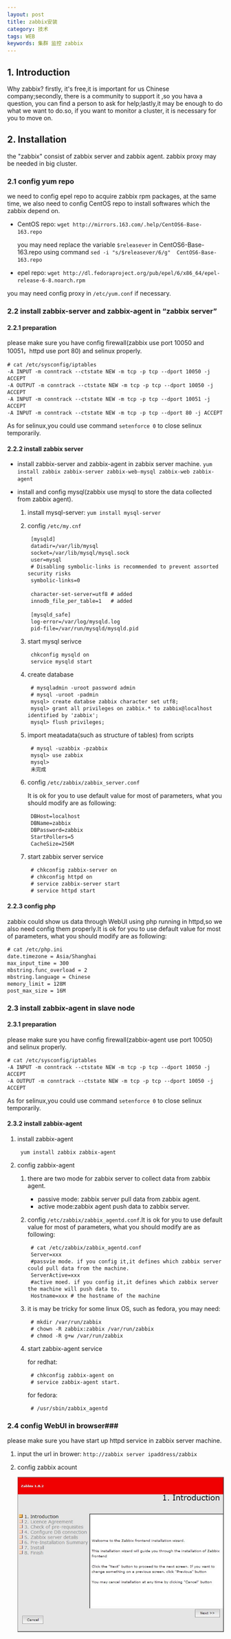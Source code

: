 ```yaml
---
layout: post
title: zabbix安装
category: 技术
tags: WEB
keywords: 集群 监控 zabbix
---
```


## 1. Introduction ##

Why zabbix? firstly, it's free,it is important for us Chinese company;secondly, there is a community to support it ,so you hava a question, you can find a person to ask for help;lastly,it may be enough to do what we want to do.so, if you want to monitor a cluster, it is necessary for you to move on.

## 2. Installation ##

the "zabbix" consist of zabbix server and zabbix agent. zabbix proxy may be needed in big cluster.

### 2.1 config yum repo ###

we need to config epel repo to acquire zabbix rpm packages, at the same time, we also need to config CentOS repo to install softwares which the zabbix depend on.  

- CentOS repo: `wget http://mirrors.163.com/.help/CentOS6-Base-163.repo`
	
	you may need replace the variable `$releasever` in CentOS6-Base-163.repo using command `sed -i "s/$releasever/6/g"  CentOS6-Base-163.repo`

- epel repo: `wget http://dl.fedoraproject.org/pub/epel/6/x86_64/epel-release-6-8.noarch.rpm`

you may need config proxy in `/etc/yum.conf` if necessary.

### 2.2 install zabbix-server and zabbix-agent in “zabbix server” ###

#### 2.2.1 preparation ####

please make sure you have config firewall(zabbix use port 10050 and 10051，httpd use port 80) and selinux properly.

	# cat /etc/sysconfig/iptables
	-A INPUT -m conntrack --ctstate NEW -m tcp -p tcp --dport 10050 -j ACCEPT
	-A OUTPUT -m conntrack --ctstate NEW -m tcp -p tcp --dport 10050 -j ACCEPT
	-A INPUT -m conntrack --ctstate NEW -m tcp -p tcp --dport 10051 -j ACCEPT
	-A INPUT -m conntrack --ctstate NEW -m tcp -p tcp --dport 80 -j ACCEPT
 
As for selinux,you could use command `setenforce 0` to close selinux temporarily.

#### 2.2.2 install zabbix server ####

- install zabbix-server and zabbix-agent in zabbix server machine.
	`yum install zabbix zabbix-server zabbix-web-mysql zabbix-web zabbix-agent`

- install and config mysql(zabbix use mysql to store the data collected from zabbix agent).
	1. install mysql-server: `yum install mysql-server`
	2. config `/etc/my.cnf`
		
			[mysqld]
			datadir=/var/lib/mysql
			socket=/var/lib/mysql/mysql.sock
			user=mysql
			# Disabling symbolic-links is recommended to prevent assorted security risks
			symbolic-links=0
			
			character-set-server=utf8 # added
			innodb_file_per_table=1   # added
			
			[mysqld_safe]
			log-error=/var/log/mysqld.log
			pid-file=/var/run/mysqld/mysqld.pid

	3. start mysql serivce
	
			chkconfig mysqld on
			service mysqld start
	4. create database
			
			# mysqladmin -uroot password admin
			# mysql -uroot -padmin
			mysql> create databse zabbix character set utf8;
			mysql> grant all privileges on zabbix.* to zabbix@localhost identified by 'zabbix';
    		mysql> flush privileges; 
	5. import meatadata(such as structure of tables) from scripts
	
			# mysql -uzabbix -pzabbix
			mysql> use zabbix
			mysql> 
			未完成
	6. config `/etc/zabbix/zabbix_server.conf`

		It is ok for you to use default value for most of parameters, what you should modify are as following:
			
			DBHost=localhost
			DBName=zabbix
			DBPassword=zabbix
			StartPollers=5
			CacheSize=256M

	7. start zabbix server service
		
			# chkconfig zabbix-server on
			# chkconfig httpd on
			# service zabbix-server start
			# service httpd start


#### 2.2.3 config php ####

zabbix could show us data through WebUI using php running in httpd,so we also need config them properly.It is ok for you to use default value for most of parameters, what you should modify are as following:
	
	# cat /etc/php.ini
	date.timezone = Asia/Shanghai
	max_input_time = 300
	mbstring.func_overload = 2
	mbstring.language = Chinese
	memory_limit = 128M
	post_max_size = 16M

	  

### 2.3 install zabbix-agent in slave node ###

#### 2.3.1 preparation ####

please make sure you have config firewall(zabbix-agent use port 10050) and selinux properly.

	# cat /etc/sysconfig/iptables
	-A INPUT -m conntrack --ctstate NEW -m tcp -p tcp --dport 10050 -j ACCEPT
	-A OUTPUT -m conntrack --ctstate NEW -m tcp -p tcp --dport 10050 -j ACCEPT
 
As for selinux,you could use command `setenforce 0` to close selinux temporarily.

#### 2.3.2 install zabbix-agent ####

1. install zabbix-agent

		yum install zabbix zabbix-agent
2. config zabbix-agent
	
	1. there are two mode for zabbix server to collect data from zabbix agent.
		
		- passive mode: zabbix server pull data from zabbix agent.
		- active mode:zabbix agent push data to zabbix server.

	2. config `/etc/zabbix/zabbix_agentd.conf`.It is ok for you to use default value for most of parameters, what you should modify are as following:

			# cat /etc/zabbix/zabbix_agentd.conf
			Server=xxx 
			#passvie mode. if you config it,it defines which zabbix server could pull data from the machine.
			ServerActive=xxx 
			#active moed. if you config it,it defines which zabbix server the machine will push data to. 
			Hostname=xxx # the hostname of the machine
  	
	3. it is may be tricky for some linux OS, such as fedora, you may need:
		
			# mkdir /var/run/zabbix
			# chown -R zabbix:zabbix /var/run/zabbix
			# chmod -R g+w /var/run/zabbix

	4. start zabbix-agent service
			
		for redhat:
		
			# chkconfig zabbix-agent on
			# service zabbix-agent start.

		for fedora:

			# /usr/sbin/zabbix_agentd
	

### 2.4 config WebUI in browser###

please make sure you have start up httpd service in zabbix server machine.

1. input the url in brower: `http://zabbix server ipaddress/zabbix`

2. config zabbix acount

	![Alt text](/public/upload/zabbix_1.jpg)